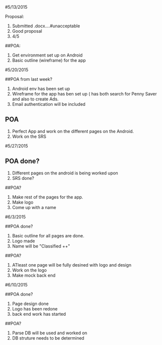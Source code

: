#5/13/2015	

Proposal:

1. Submitted .docx....#unacceptable
2. Good proposal
3. 4/5

##POA:

1. Get environment set up on Android
2. Basic outline (wireframe) for the app 

#5/20/2015

##POA from last week?

1. Android env has been set up
2. Wireframe for the app has ben set up ( has both search for Penny Saver and also to create Ads.
3. Email authentication will be included

## POA

1. Perfect App and work on the different pages on the Android.
2. Work on the SRS

#5/27/2015

## POA done?
1. Different pages on the android is being worked upon
2. SRS done?

##POA?
1. Make rest of the pages for the app.
2. Make logo
3. Come up with a name

#6/3/2015

##POA done?

1. Basic outline for all pages are done.
2. Logo made
3. Name will be "Classified ++"

##POA?

1. ATleast one page will be fully desined with logo and design
2. Work on the logo
3. Make mock back end

#6/10/2015

##POA done?
1. Page design done
2. Logo has been redone
3. back end work has started

##POA?
1. Parse DB will be used and worked on
2. DB struture needs to be determined




